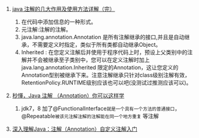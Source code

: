 1. [java 注解的几大作用及使用方法详解（完）](https://blog.csdn.net/tigerdsh/article/details/8848890)
    1. 在代码中添加信息的一种形式。    
    2. 元注解:注解的注解。   
    3. java.lang.annotation.Annotation 是所有注解继承的接口,并且是自动继承，不需要定义时指定，类似于所有类都自动继承Object。   
    4. Inherited : 在您定义注解后并使用于程序代码上时，预设上父类别中的注解并不会被继承至子类别中，您可以在定义注解时加上java.lang.annotation.Inherited 限定的Annotation，这让您定义的Annotation型别被继承下来。注意注解继承只针对class级别注解有效，RetentionPolicy.RUNTIME级别应该也可以吧(没测试过推测应该可以)。



1. [秒懂，Java 注解 （Annotation）你可以这样学](https://blog.csdn.net/briblue/article/details/73824058)    
    1. jdk7，8 加了@FunctionalInterface`就是一个具有一个方法的普通接口`，@Repeatable`被该元注解注解的注解能在同一个地方重复` 等注解
2. [深入理解Java：注解（Annotation）自定义注解入门](http://www.cnblogs.com/peida/archive/2013/04/24/3036689.html)
